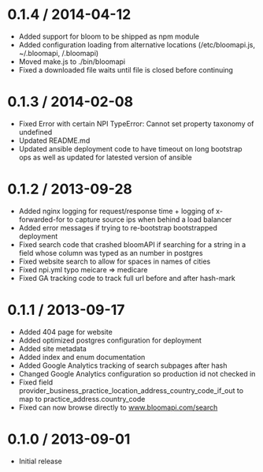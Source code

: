 0.1.4 / 2014-04-12
==================

  * Added support for bloom to be shipped as npm module
  * Added configuration loading from alternative locations (/etc/bloomapi.js, ~/.bloomapi, <current dir>/.bloomapi)
  * Moved make.js to ./bin/bloomapi
  * Fixed a downloaded file waits until file is closed before continuing

0.1.3 / 2014-02-08
==================

  * Fixed Error with certain NPI TypeError: Cannot set property taxonomy of undefined
  * Updated README.md
  * Updated ansible deployment code to have timeout on long bootstrap ops as well as updated for latested version of ansible

0.1.2 / 2013-09-28
==================

  * Added nginx logging for request/response time + logging of x-forwarded-for to capture source ips when behind a load balancer
  * Added error messages if trying to re-bootstrap bootstrapped deployment
  * Fixed search code that crashed bloomAPI if searching for a string in a field whose column was typed as an number in postgres
  * Fixed website search to allow for spaces in names of cities
  * Fixed npi.yml typo meicare => medicare
  * Fixed GA tracking code to track full url before and after hash-mark

0.1.1 / 2013-09-17
==================

  * Added 404 page for website
  * Added optimized postgres configuration for deployment
  * Added site metadata
  * Added index and enum documentation
  * Added Google Analytics tracking of search subpages after hash
  * Changed Google Analytics configuration so production id not checked in
  * Fixed field provider_business_practice_location_address_country_code_if_out to map to practice_address.country_code
  * Fixed can now browse directly to www.bloomapi.com/search

0.1.0 / 2013-09-01
==================

  * Initial release
